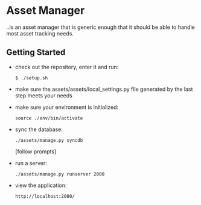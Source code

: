 Asset Manager
=============

..is an asset manager that is generic enough that it should be able to handle most asset tracking needs.




Getting Started
---------------

*   check out the repository, enter it and run:

        $ ./setup.sh

*   make sure the assets/assets/local_settings.py file generated by the last step meets your needs


*   make sure your environment is initialized:

        source ./env/bin/activate


*   sync the database:
        
        ./assets/manage.py syncdb

    [follow prompts]


*   run a server:

        ./assets/manage.py runserver 2000  


*   view the application:

        http://localhost:2000/